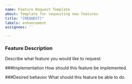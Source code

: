 ```yaml
---
name: Feature Request Template
about: Template for requesting new features
title: "[REQUEST]"
labels: enhancement
assignees: ''

---
```


### Feature Description
Describe what feature you would like to request.

###Implementation
How should this feature be implemented.

###Desired behavior
What should this feature be able to do.
